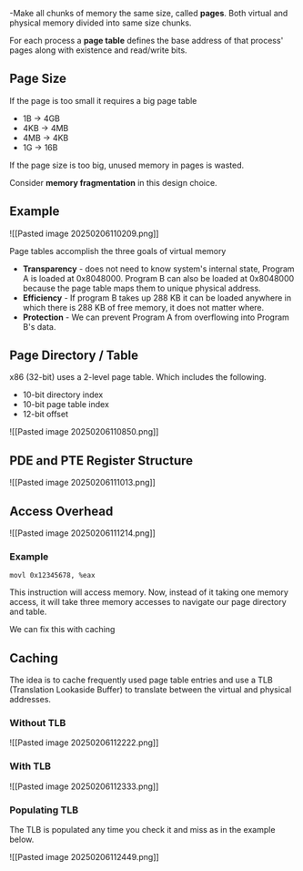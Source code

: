 -Make all chunks of memory the same size, called **pages**. Both virtual and physical memory divided into same size chunks.

For each process a **page table** defines the base address of that process' pages along with existence and read/write bits.

## Page Size

If the page is too small it requires a big page table
* 1B -> 4GB
* 4KB -> 4MB
* 4MB -> 4KB
* 1G -> 16B

If the page size is too big, unused memory in pages is wasted.

Consider **memory fragmentation** in this design choice.

## Example

![[Pasted image 20250206110209.png]]

Page tables accomplish the three goals of virtual memory

* **Transparency** - does not need to know system's internal state, Program A is loaded at 0x8048000. Program B can also be loaded at 0x8048000 because the page table maps them to unique physical address.
* **Efficiency** - If program B takes up 288 KB it can be loaded anywhere in which there is 288 KB of free memory, it does not matter where.
* **Protection** - We can prevent Program A from overflowing into Program B's data.

## Page Directory / Table

x86 (32-bit) uses a 2-level page table. Which includes the following.

* 10-bit directory index
* 10-bit page table index
* 12-bit offset

![[Pasted image 20250206110850.png]]

## PDE and PTE Register Structure

![[Pasted image 20250206111013.png]]

## Access Overhead

![[Pasted image 20250206111214.png]]

### Example

```
movl 0x12345678, %eax
```

This instruction will access memory. Now, instead of it taking one memory access, it will take three memory accesses to navigate our page directory and table.

We can fix this with caching

## Caching

The idea is to cache frequently used page table entries and use a TLB (Translation Lookaside Buffer) to translate between the virtual and physical addresses.

### Without TLB

![[Pasted image 20250206112222.png]]
### With TLB
![[Pasted image 20250206112333.png]]
### Populating TLB

The TLB is populated any time you check it and miss as in the example below.

![[Pasted image 20250206112449.png]]